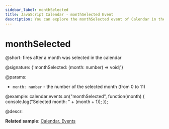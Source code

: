 ```yaml
---
sidebar_label: monthSelected
title: JavaScript Calendar - monthSelected Event 
description: You can explore the monthSelected event of Calendar in the documentation of the DHTMLX JavaScript UI library. Browse developer guides and API reference, try out code examples and live demos, and download a free 30-day evaluation version of DHTMLX Suite 7.
---
```


# monthSelected

@short: fires after a month was selected in the calendar

@signature: {'monthSelected: (month: number) => void;'}

@params:
- `month: number` - the number of the selected month (from 0 to 11)

@example:
calendar.events.on("monthSelected", function(month) {
   console.log("Selected month: " + (month + 1));
});

@descr:

**Related sample**: [Calendar. Events](https://snippet.dhtmlx.com/7kj7fiek)
